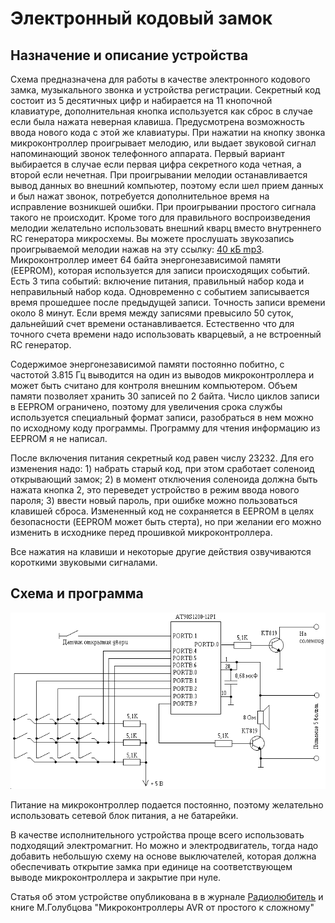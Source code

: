 # Электронный кодовый замок
## Назначение и описание устройства
Схема предназначена для работы в качестве электронного кодового замка, музыкального звонка и устройства регистрации. Секретный код состоит из 5 десятичных цифр и набирается на 11 кнопочной клавиатуре, дополнительная кнопка используется как сброс в случае если была нажата неверная клавиша. Предусмотрена возможность ввода нового кода с этой же клавиатуры. При нажатии на кнопку звонка микроконтроллер проигрывает мелодию, или выдает звуковой сигнал напоминающий звонок телефонного аппарата. Первый вариант выбирается в случае если первая цифра секретного кода четная, а второй если нечетная. При проигрывании мелодии останавливается вывод данных во внешний компьютер, поэтому если шел прием данных и был нажат звонок, потребуется дополнительное время на исправление возникшей ошибки. При проигрывании простого сигнала такого не происходит. Кроме того для правильного воспроизведения мелодии желательно использовать внешний кварц вместо внутреннего RC генератора микросхемы. Вы можете прослушать звукозапись проигрываемой мелодии нажав на эту ссылку: [40 кБ mp3](lock.mp3). Микроконтроллер имеет 64 байта энергонезависимой памяти (EEPROM), которая используется для записи происходящих событий. Есть 3 типа событий: включение питания, правильный набор кода и неправильный набор кода. Одновременно с событием записывается время прошедшее после предыдущей записи. Точность записи времени около 8 минут. Если время между записями превысило 50 суток, дальнейший счет времени останавливается. Естественно что для точного счета времени надо использовать кварцевый, а не встроенный RC генератор.

Содержимое энергонезависимой памяти постоянно побитно, с частотой 3.815 Гц выводится на один из выводов микроконтроллера и может быть считано для контроля внешним компьютером. Объем памяти позволяет хранить 30 записей по 2 байта. Число циклов записи в EEPROM ограничено, поэтому для увеличения срока службы используется специальный формат записи, разобраться в нем можно по исходному коду программы. Программу для чтения информацию из EEPROM я не написал.

После включения питания секретный код равен числу 23232. Для его изменения надо: 1) набрать старый код, при этом сработает соленоид открывающий замок; 2) в момент отключения соленоида должна быть нажата кнопка 2, это переведет устройство в режим ввода нового пароля; 3) ввести новый пароль, при ошибке можно пользоваться клавишей сброса. Измененный код не сохраняется в EEPROM в целях безопасности (EEPROM может быть стерта), но при желании его можно изменить в исходнике перед прошивкой микроконтроллера.

Все нажатия на клавиши и некоторые другие действия озвучиваются короткими звуковыми сигналами.

## Схема и программа
![Схема кодового замка](sch.png)

Питание на микроконтроллер подается постоянно, поэтому желательно использовать сетевой блок питания, а не батарейки.

В качестве исполнительного устройства проще всего использовать подходящий электромагнит. Но можно и электродвигатель, тогда надо добавить небольшую схему на основе выключателей, которая должна обеспечивать открытие замка при единице на соответствующем выводе микроконтроллера и закрытие при нуле.

Статья об этом устройстве опубликована в в журнале [Радиолюбитель](http://radioliga.com) и книге М.Голубцова "Микроконтроллеры AVR от простого к сложному"
